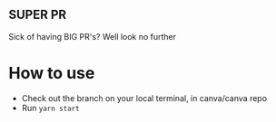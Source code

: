 ## SUPER PR

Sick of having BIG PR's? Well look no further

# How to use

- Check out the branch on your local terminal, in canva/canva repo
- Run `yarn start`
